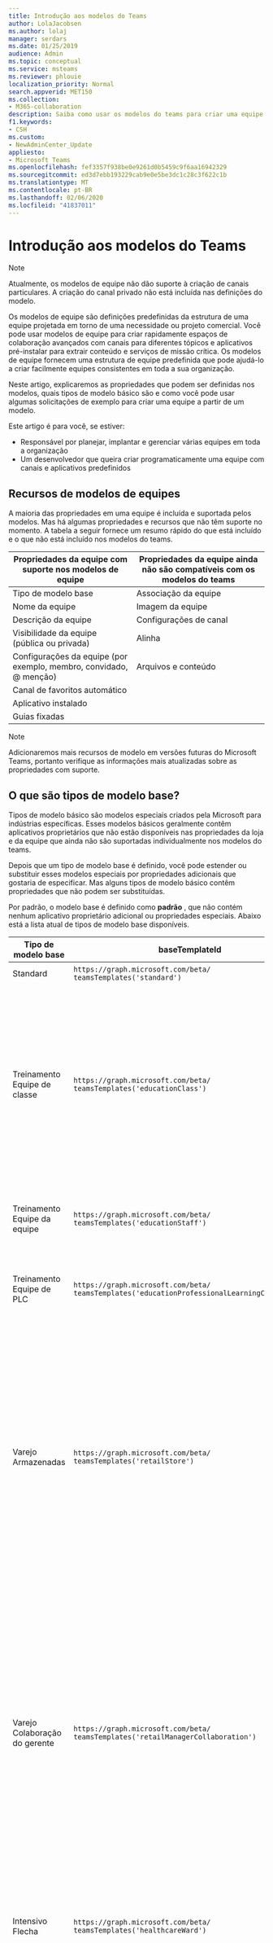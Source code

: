 ```yaml
---
title: Introdução aos modelos do Teams
author: LolaJacobsen
ms.author: lolaj
manager: serdars
ms.date: 01/25/2019
audience: Admin
ms.topic: conceptual
ms.service: msteams
ms.reviewer: phlouie
localization_priority: Normal
search.appverid: MET150
ms.collection:
- M365-collaboration
description: Saiba como usar os modelos do teams para criar uma equipe com canais predefinidos.
f1.keywords:
- CSH
ms.custom:
- NewAdminCenter_Update
appliesto:
- Microsoft Teams
ms.openlocfilehash: fef3357f938be0e9261d0b5459c9f6aa16942329
ms.sourcegitcommit: ed3d7ebb193229cab9e0e5be3dc1c28c3f622c1b
ms.translationtype: MT
ms.contentlocale: pt-BR
ms.lasthandoff: 02/06/2020
ms.locfileid: "41837011"
---
```

# <a name="get-started-with-teams-templates"></a>Introdução aos modelos do Teams

> [!NOTE]
> Atualmente, os modelos de equipe não dão suporte à criação de canais particulares. A criação do canal privado não está incluída nas definições do modelo. 

Os modelos de equipe são definições predefinidas da estrutura de uma equipe projetada em torno de uma necessidade ou projeto comercial. Você pode usar modelos de equipe para criar rapidamente espaços de colaboração avançados com canais para diferentes tópicos e aplicativos pré-instalar para extrair conteúdo e serviços de missão crítica. Os modelos de equipe fornecem uma estrutura de equipe predefinida que pode ajudá-lo a criar facilmente equipes consistentes em toda a sua organização. 

Neste artigo, explicaremos as propriedades que podem ser definidas nos modelos, quais tipos de modelo básico são e como você pode usar algumas solicitações de exemplo para criar uma equipe a partir de um modelo.
 
Este artigo é para você, se estiver:

- Responsável por planejar, implantar e gerenciar várias equipes em toda a organização<br>
- Um desenvolvedor que queira criar programaticamente uma equipe com canais e aplicativos predefinidos

## <a name="teams-template-capabilities"></a>Recursos de modelos de equipes

A maioria das propriedades em uma equipe é incluída e suportada pelos modelos. Mas há algumas propriedades e recursos que não têm suporte no momento. A tabela a seguir fornece um resumo rápido do que está incluído e o que não está incluído nos modelos do teams.

| **Propriedades da equipe com suporte nos modelos de equipe** | **Propriedades da equipe ainda não são compatíveis com os modelos do teams** |
| ------------------------------------------------ | -------------------------------------------------------- |
| Tipo de modelo base | Associação da equipe |
| Nome da equipe | Imagem da equipe |
| Descrição da equipe | Configurações de canal |
| Visibilidade da equipe (pública ou privada) | Alinha |
| Configurações da equipe (por exemplo, membro, convidado, @ menção) | Arquivos e conteúdo |
| Canal de favoritos automático | |
| Aplicativo instalado | |
| Guias fixadas | |

> [!NOTE]
> Adicionaremos mais recursos de modelo em versões futuras do Microsoft Teams, portanto verifique as informações mais atualizadas sobre as propriedades com suporte.

## <a name="what-are-base-template-types"></a>O que são tipos de modelo base?

Tipos de modelo básico são modelos especiais criados pela Microsoft para indústrias específicas. Esses modelos básicos geralmente contêm aplicativos proprietários que não estão disponíveis nas propriedades da loja e da equipe que ainda não são suportadas individualmente nos modelos do teams.

Depois que um tipo de modelo base é definido, você pode estender ou substituir esses modelos especiais por propriedades adicionais que gostaria de especificar. Mas alguns tipos de modelo básico contêm propriedades que não podem ser substituídas.

Por padrão, o modelo base é definido como **padrão** , que não contém nenhum aplicativo proprietário adicional ou propriedades especiais. Abaixo está a lista atual de tipos de modelo base disponíveis.

| Tipo de modelo base | baseTemplateId | Propriedades que vêm com este modelo base |
| ------------------ | -------------- | ----------------------------------------------------- |
| Standard | `https://graph.microsoft.com/beta/`<br>`teamsTemplates('standard')` | Sem aplicativos e propriedades adicionais |
| Treinamento<br>Equipe de classe | `https://graph.microsoft.com/beta/`<br>`teamsTemplates('educationClass')` | Aplicativo<ul><li>Bloco de anotações de classe do OneNote (fixado na guia **geral** ) </li><li>Aplicativo atribuições (fixadas na guia **geral** )</li></ul> Propriedades da equipe:<ul><li>Visibilidade da equipe definida como **HiddenMembership** (não pode ser substituída)</li></ul> |
| Treinamento<br>Equipe da equipe | `https://graph.microsoft.com/beta/`<br>`teamsTemplates('educationStaff')` | Aplicativo<ul><li>Bloco de anotações de equipe do OneNote (fixado na guia **geral** )</li></ul> |
|Treinamento<br>Equipe de PLC |`https://graph.microsoft.com/beta/`<br>`teamsTemplates('educationProfessionalLearningCommunity')` | Aplicativo<ul><li>Bloco de anotações de PLC do OneNote (fixado na guia **geral** )</ul></li>|
| Varejo<br>Armazenadas | `https://graph.microsoft.com/beta/`<br>`teamsTemplates('retailStore')` | Canais<ul><li>Deslocar entrega</li><li>Aprendizagem</li></ul>Propriedades da equipe<ul><li>Visibilidade da equipe definida como Public</li></ul>Permissões de membro<ul><li>Impedir que os membros criem, atualizem ou removam canais</li><li>Impedir que os membros adicionem ou removam aplicativos</li><li>Impedir que os membros criem, atualizem ou removam conectores</li></ul> |
| Varejo<br>Colaboração do gerente | `https://graph.microsoft.com/beta/`<br>`teamsTemplates('retailManagerCollaboration')` | Canais<ul><li>Deslocar entrega</li><li>Aprendizagem</li></ul>Propriedades da equipe:<ul><li>Visibilidade da equipe definida como particular</li></ul>Permissões de membro:<ul><li>Impedir que os membros criem, atualizem ou removam canais</li><li>Impedir que os membros adicionem ou removam aplicativos</li><li>Impedir que os membros criem, atualizem ou removam conectores</li></ul>|
| Intensivo<br>Flecha |`https://graph.microsoft.com/beta/`<br>`teamsTemplates('healthcareWard')` |Canais <ul><li>Comunicados\*</li><li>Huddles\*</li><li>Arredonda</li><li>Especificam\*</li><li>Treinamento\*</li></ul>\*Canais de favoritos automáticos |
|Intensivo<br>Hospital | `https://graph.microsoft.com/beta/`<br>`teamsTemplates('healthcareHospital')` |Canais<ul><li>Comunicados\*</li><li>Conformidade\*</li><li>Custodial</li><li>Recursos humanos</li></li><li>Farmácia</li></ul>\*Canal de preferência automática|
|||

> [!NOTE]
> Adicionaremos mais tipos de modelos básicos em versões futuras do Microsoft Teams, portanto verifique as informações mais atualizadas sobre as propriedades com suporte.

## <a name="related-topics"></a>Tópicos relacionados

- [Criar equipe](https://docs.microsoft.com/graph/api/team-post?view=graph-rest-beta) (na visualização)
- [New-Team](https://docs.microsoft.com/powershell/module/teams/New-Team?view=teams-ps)
- [Treinamento de administrador para o Microsoft Teams](itadmin-readiness.md)
- [Introdução aos modelos de varejo do Teams](get-started-with-retail-teams-templates.md)
- [Introdução aos modelos do Teams para Organizações de Saúde](expand-teams-across-your-org/healthcare/healthcare-templates.md)
